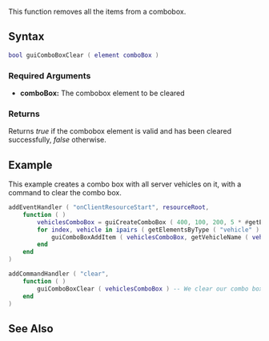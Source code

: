 This function removes all the items from a combobox.

Syntax
------

``` lua
bool guiComboBoxClear ( element comboBox )
```

### Required Arguments

-   **comboBox:** The combobox element to be cleared

### Returns

Returns *true* if the combobox element is valid and has been cleared successfully, *false* otherwise.

Example
-------

This example creates a combo box with all server vehicles on it, with a command to clear the combo box.

``` lua
addEventHandler ( "onClientResourceStart", resourceRoot,
    function ( )
        vehiclesComboBox = guiCreateComboBox ( 400, 100, 200, 5 * #getElementsByType ( "vehicle" ), "", false ) -- We create a combo box.
        for index, vehicle in ipairs ( getElementsByType ( "vehicle" ) ) do -- We loop through all vehicles.
            guiComboBoxAddItem ( vehiclesComboBox, getVehicleName ( vehicle ) ) -- We add the vehicle name to our combo box.
        end
    end
)

addCommandHandler ( "clear",
    function ( )
        guiComboBoxClear ( vehiclesComboBox ) -- We clear our combo box removing all vehicles.
    end
)
```

See Also
--------
